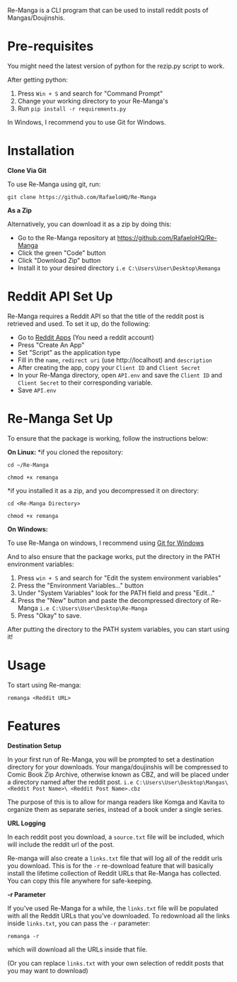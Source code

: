 

Re-Manga is a CLI program that can be used to install reddit posts of Mangas/Doujinshis.

# Pre-requisites

You might need the latest version of python for the rezip.py script to work. 

After getting python:

 1. Press `Win + S` and search for "Command Prompt"
 2. Change your working directory to your Re-Manga's
 3. Run `pip install -r requirements.py`


In Windows, I recommend you to use Git for Windows.



#  Installation

**Clone Via Git**

To use Re-Manga using git, run:
```
git clone https://github.com/RafaeloHQ/Re-Manga
```

**As a Zip**

Alternatively, you can download it as a zip by doing this:
 - Go to the Re-Manga repository at https://github.com/RafaeloHQ/Re-Manga
 - Click the green "Code" button
 - Click "Download Zip" button
 - Install it to your desired directory `i.e C:\Users\User\Desktop\Remanga`


# Reddit API Set Up

Re-Manga requires a Reddit API so that the title of the reddit post is retrieved and used. To set it up, do the following:

 - Go to [Reddit Apps](https://www.reddit.com/prefs/apps) (You need a reddit account)
 - Press "Create An App"
 - Set "Script" as the application type
 - Fill in the `name`, `redirect uri` (use http://localhost) and `description`
 - After creating the app, copy your `Client ID` and `Client Secret`
 - In your Re-Manga directory, open `API.env` and save the `Client ID` and `Client Secret` to their corresponding variable.
 - Save `API.env` 

# Re-Manga Set Up

To ensure that the package is working, follow the instructions below:

**On Linux:**
*if you cloned the repository:
```
cd ~/Re-Manga
```

```
chmod +x remanga
```

*if you installed it as a zip, and you decompressed it on directory:
```
cd <Re-Manga Directory>
```
```
chmod +x remanga
```

**On Windows:**

To use Re-Manga on windows, I recommend using [Git for Windows](https://git-scm.com/downloads/win)

And to also ensure that the package works, put the directory in the PATH environment variables:
  1. Press `win + S` and search for "Edit the system environment variables"
  2. Press the "Environment Variables..." button
  3. Under "System Variables" look for the PATH field and press "Edit..."
  4. Press the "New" button and paste the decompressed directory of Re-Manga `i.e C:\Users\User\Desktop\Re-Manga`
  5. Press "Okay" to save.

After putting the directory to the PATH system variables, you can start using it!

# Usage

To start using Re-manga:

```
remanga <Reddit URL>
```

# Features

**Destination Setup**

In your first run of Re-Manga, you will be prompted to set a destination directory for your downloads. Your manga/doujinshis will be compressed to Comic Book Zip Archive, otherwise known as CBZ, and will be placed under a directory named after the reddit post.
`i.e C:\Users\User\Desktop\Mangas\<Reddit Post Name>\ <Reddit Post Name>.cbz`

The purpose of this is to allow for manga readers like Komga and Kavita to organize them as separate series, instead of a book under a single series.

**URL Logging**

In each reddit post you download, a `source.txt` file will be included, which will include the reddit url of the post.

Re-manga will also create a `links.txt` file that will log all of the reddit urls you download. This is for the `-r` re-download feature that will basically install the lifetime collection of Reddit URLs that Re-Manga has collected.
You can copy this file anywhere for safe-keeping. 

**-r Parameter**

If you've used Re-Manga for a while, the `links.txt` file will be populated with all the Reddit URLs that you've downloaded. To redownload all the links inside `links.txt`, you can pass the `-r` parameter:
```
remanga -r
```
which will download all the URLs inside that file.

(Or you can replace `links.txt` with your own selection of reddit posts that you may want to download)


